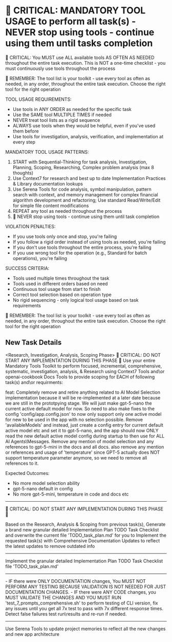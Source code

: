 # 🔴 CRITICAL: MANDATORY TOOL USAGE to perform all task(s) - NEVER stop using tools - continue using them until tasks completion

🔴 CRITICAL: You MUST use ALL available tools AS OFTEN AS NEEDED throughout the entire task execution. This is NOT a one-time checklist - you must continuously use tools throughout the process

🔴 REMEMBER: The tool list is your toolkit - use every tool as often as needed, in any order, throughout the entire task execution. Choose the right tool for the right operation

TOOL USAGE REQUIREMENTS:

- Use tools in ANY ORDER as needed for the specific task
- Use the SAME tool MULTIPLE TIMES if needed
- NEVER treat tool lists as a rigid sequence
- ALWAYS use tools when they would be helpful, even if you've used them before
- Use tools for investigation, analysis, verification, and implementation at every step

MANDATORY TOOL USAGE PATTERNS:

1. START with Sequential-Thinking for task analysis, Investigation, Planning, Scoping, Researching, Complex problem analysis (max 8 thoughts)
2. Use Context7 for research and best up to date Implementation Practices & Library documentation lookups
3. Use Serena Tools for code analysis, symbol manipulation, pattern search with context, and memory management for complex financial algorithm development and refactoring; Use standard Read/Write/Edit for simple file content modifications
4. REPEAT any tool as needed throughout the process
5. 🔴 NEVER stop using tools - continue using them until task completion

VIOLATION PENALTIES:

- If you use tools only once and stop, you're failing
- If you follow a rigid order instead of using tools as needed, you're failing
- If you don't use tools throughout the entire process, you're failing
- If you use wrong tool for the operation (e.g., Standard for batch operations), you're failing

SUCCESS CRITERIA:

- Tools used multiple times throughout the task
- Tools used in different orders based on need
- Continuous tool usage from start to finish
- Correct tool selection based on operation type
- No rigid sequencing - only logical tool usage based on task requirements

🔴 REMEMBER: The tool list is your toolkit - use every tool as often as needed, in any order, throughout the entire task execution. Choose the right tool for the right operation

## New Task Details

<Research, Investigation, Analysis, Scoping Phase> 🔴 CRITICAL: DO NOT START ANY IMPLEMENTATION DURING THIS PHASE 🔴
Use your entire Mandatory Tools Toolkit to perform focused, incremental, comprehensive, systematic, investigation, analysis, & Research using Context7 Tools and\or openai-cookbook Docs Tools to provide scoping for EACH of following task(s) and\or requirments:

feat: Completely remove and retire anything related to AI Model Selection implementation because it will be re-implemented at a later date because we are still in the prototpying stage.  We will just make gpt-5-nano the current active default model for now.  So need to also make fixes to the config 'config/app.config.json' to now only support only one active model for new to be used in the app with no selection possible. Remove 'availableModels' and instead, just create a config entry for current default active model etc and set it to gpt-5-nano, and the app should now ONLY read the new default active model config during startup to then use for ALL AI Agents\Messages. Remove any mention of model selection and any references to gpt-5-mini in the docs and all docs. also remove any mention or references and usage of 'temperature' since GPT-5 actually does NOT support temperature parameter anymore, so we need to remove all references to it.

Expected Outcomes:

- No more model selection ability
- gpt-5-nano default in config
- No more gpt-5-mini, temperature in code and docs etc

---

<Planning Phase> 🔴 CRITICAL: DO NOT START ANY IMPLEMENTATION DURING THIS PHASE 🔴

Based on the Research, Analysis & Scoping from previous task(s), Generate a brand new granular detailed Implementation Plan TODO Task Checklist and overwrite the current file 'TODO_task_plan.md' for you to Implement the requested task(s) with  Comprehensive Documentation Updates to reflect the latest updates to remove outdated info

---

<Implementation Phase>
Implement the granular detailed Implementation Plan TODO Task Checklist file 'TODO_task_plan.md'

---

<CLI Testing Phase>
- IF there were ONLY DOCUMENTATION changes, You MUST NOT PERFORM ANY TESTING BECAUSE VALIDATION IS NOT NEEDED FOR JUST DOCUMENTATION CHANGES.
- IF there were ANY CODE changes, you MUST VALIDATE THE CHANGES AND YOU MUST RUN 'test_7_prompts_comprehensive.sh' to perform testing of CLI version, fix any issues until you get all 7x test to pass with 7x different response times. Detect false failures test run\results and re-run if needed.

---

<Serena Update Memories Phase>
Use Serena Tools to update project memories to reflect all the new changes and new app architecture
